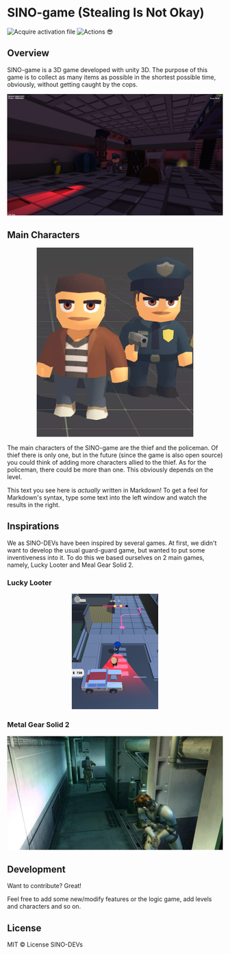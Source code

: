 # SINO-game (Stealing Is Not Okay)

![Acquire activation file](https://github.com/SINO-DEVs/SINO-game/workflows/Acquire%20activation%20file/badge.svg) ![Actions 😎](https://github.com/SINO-DEVs/SINO-game/workflows/Actions%20%F0%9F%98%8E/badge.svg)
## Overview
SINO-game is a 3D game developed with unity 3D. The purpose of this game is to collect as many items as possible in the shortest possible time, obviously, without getting caught by the cops. 

<p align="center">
  <img src="./img/level1.png"/>
</p>

## Main Characters

<p align="center">
  <img src="./img/main-characters.PNG"/>
</p>

The main characters of the SINO-game are the thief and the policeman. Of thief there is only one, but in the future (since the game is also open source) you could think of adding more characters allied to the thief. 
As for the policeman, there could be more than one. This obviously depends on the level. 

This text you see here is *actually* written in Markdown! To get a feel for Markdown's syntax, type some text into the left window and watch the results in the right.

## Inspirations
We as SINO-DEVs have been inspired by several games. At first, we didn't want to develop the usual guard-guard game, but wanted to put some inventiveness into it. To do this we based ourselves on 2 main games, namely, Lucky Looter and Meal Gear Solid 2. 

### Lucky Looter

<p align="center">
  <img style="width: 40%" src="./img/lucky-looter.jpg"/>
</p>

### Metal Gear Solid 2

<p align="center">
  <img src="./img/metal-gear-solid-2.jpg"/>
</p>

## Development

Want to contribute? Great!

Feel free to add some new/modify features or the logic game, add levels and characters and so on.

## License
MIT © License SINO-DEVs
